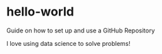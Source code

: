 # hello-world
Guide on how to set up and use a GitHub Repository

I love using data science to solve problems!
